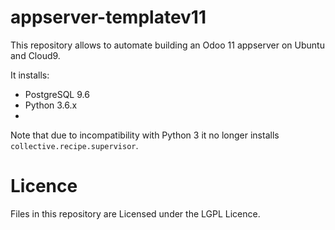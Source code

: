 # appserver-templatev11

This repository allows to automate building an Odoo 11 appserver on Ubuntu and Cloud9.

It installs:

* PostgreSQL 9.6
* Python 3.6.x
* 

Note that due to incompatibility with Python 3 it no longer installs `collective.recipe.supervisor`.


# Licence

Files in this repository are Licensed under the LGPL Licence.

